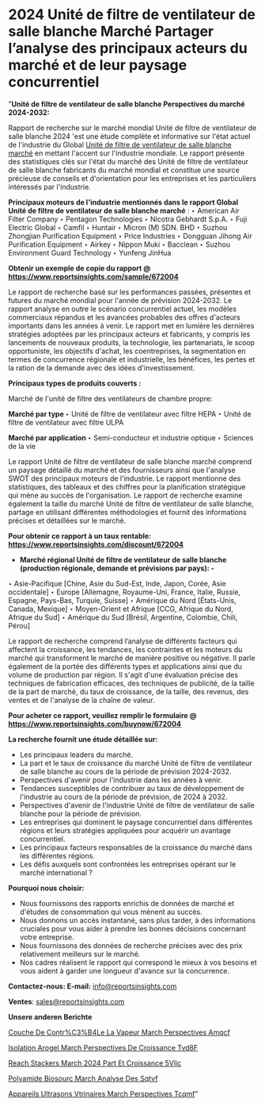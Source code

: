 # 2024 Unité de filtre de ventilateur de salle blanche Marché Partager l’analyse des principaux acteurs du marché et de leur paysage concurrentiel

"<strong>Unité de filtre de ventilateur de salle blanche Perspectives du marché 2024-2032:</strong>

Rapport de recherche sur le marché mondial Unité de filtre de ventilateur de salle blanche 2024 'est une étude complète et informative sur l'état actuel de l'industrie du Global <a href=https://www.reportsinsights.com/sample/672004>Unité de filtre de ventilateur de salle blanche marché</a> en mettant l'accent sur l'industrie mondiale. Le rapport présente des statistiques clés sur l'état du marché des Unité de filtre de ventilateur de salle blanche fabricants du marché mondial et constitue une source précieuse de conseils et d'orientation pour les entreprises et les particuliers intéressés par l'industrie.

<strong>Principaux moteurs de l'industrie mentionnés dans le rapport Global Unité de filtre de ventilateur de salle blanche marché</strong> :
‣ American Air Filter Company
‣ Pentagon Technologies
‣ Nicotra Gebhardt S.p.A.
‣ Fuji Electric Global
‣ Camfil
‣ Huntair
‣ Micron (M) SDN. BHD
‣ Suzhou Zhongjian Purification Equipment
‣ Price Industries
‣ Dongguan Jihong Air Purification Equipment
‣ Airkey
‣ Nippon Muki
‣ Bacclean
‣ Suzhou Environment Guard Technology
‣ Yunfeng JinHua

<strong>Obtenir un exemple de copie du rapport @ <a href=https://www.reportsinsights.com/sample/672004>https://www.reportsinsights.com/sample/672004</a></strong>

Le rapport de recherche basé sur les performances passées, présentes et futures du marché mondial pour l'année de prévision 2024-2032. Le rapport analyse en outre le scénario concurrentiel actuel, les modèles commerciaux répandus et les avancées probables des offres d'acteurs importants dans les années à venir. Le rapport met en lumière les dernières stratégies adoptées par les principaux acteurs et fabricants, y compris les lancements de nouveaux produits, la technologie, les partenariats, le scoop opportuniste, les objectifs d'achat, les coentreprises, la segmentation en termes de concurrence régionale et industrielle, les bénéfices, les pertes et la ration de la demande avec des idées d'investissement.

<strong>Principaux types de produits couverts :</strong>

Marché de l'unité de filtre des ventilateurs de chambre propre:

<strong>Marché par type </strong>
‣ Unité de filtre de ventilateur avec filtre HEPA
‣ Unité de filtre de ventilateur avec filtre ULPA

<strong>Marché par application </strong>
‣ Semi-conducteur et industrie optique
‣ Sciences de la vie

Le rapport Unité de filtre de ventilateur de salle blanche marché comprend un paysage détaillé du marché et des fournisseurs ainsi que l'analyse SWOT des principaux moteurs de l'industrie. Le rapport mentionne des statistiques, des tableaux et des chiffres pour la planification stratégique qui mène au succès de l'organisation. Le rapport de recherche examine également la taille du marché Unité de filtre de ventilateur de salle blanche, partage en utilisant différentes méthodologies et fournit des informations précises et détaillées sur le marché.

<strong>Pour obtenir ce rapport à un taux rentable: <a href=https://www.reportsinsights.com/discount/672004>https://www.reportsinsights.com/discount/672004</a></strong>
<ul>
  <li><strong>Marché régional Unité de filtre de ventilateur de salle blanche (production régionale, demande et prévisions par pays): -</strong></li>
</ul>
‣ Asie-Pacifique [Chine, Asie du Sud-Est, Inde, Japon, Corée, Asie occidentale]
‣ Europe [Allemagne, Royaume-Uni, France, Italie, Russie, Espagne, Pays-Bas, Turquie, Suisse]
‣ Amérique du Nord [États-Unis, Canada, Mexique]
‣ Moyen-Orient et Afrique [CCG, Afrique du Nord, Afrique du Sud]
‣ Amérique du Sud [Brésil, Argentine, Colombie, Chili, Pérou]

Le rapport de recherche comprend l’analyse de différents facteurs qui affectent la croissance, les tendances, les contraintes et les moteurs du marché qui transforment le marché de manière positive ou négative. Il parle également de la portée des différents types et applications ainsi que du volume de production par région. Il s'agit d'une évaluation précise des techniques de fabrication efficaces, des techniques de publicité, de la taille de la part de marché, du taux de croissance, de la taille, des revenus, des ventes et de l'analyse de la chaîne de valeur.

<strong>Pour acheter ce rapport, veuillez remplir le formulaire @   <a href=https://www.reportsinsights.com/buynow/672004>https://www.reportsinsights.com/buynow/672004</a></strong>

<strong>La recherche fournit une étude détaillée sur:</strong>
<ul>
  <li>Les principaux leaders du marché.</li>
  <li>La part et le taux de croissance du marché Unité de filtre de ventilateur de salle blanche au cours de la période de prévision 2024-2032.</li>
  <li>Perspectives d'avenir pour l'industrie dans les années à venir.</li>
  <li>Tendances susceptibles de contribuer au taux de développement de l'industrie au cours de la période de prévision, de 2024 à 2032.</li>
  <li>Perspectives d'avenir de l'industrie Unité de filtre de ventilateur de salle blanche pour la période de prévision.</li>
  <li>Les entreprises qui dominent le paysage concurrentiel dans différentes régions et leurs stratégies appliquées pour acquérir un avantage concurrentiel.</li>
  <li>Les principaux facteurs responsables de la croissance du marché dans les différentes régions.</li>
  <li>Les défis auxquels sont confrontées les entreprises opérant sur le marché international ?</li>
</ul>
<strong>Pourquoi nous choisir:</strong>
<ul>
  <li>Nous fournissons des rapports enrichis de données de marché et d'études de consommation qui vous mènent au succès.</li>
  <li>Nous donnons un accès instantané, sans plus tarder, à des informations cruciales pour vous aider à prendre les bonnes décisions concernant votre entreprise.</li>
  <li>Nous fournissons des données de recherche précises avec des prix relativement meilleurs sur le marché.</li>
  <li>Nos cadres réalisent le rapport qui correspond le mieux à vos besoins et vous aident à garder une longueur d'avance sur la concurrence.</li>
</ul>
<strong>Contactez-nous:
</strong><strong>E-mail:</strong> <a href=mailto:info@reportsinsights.com>info@reportsinsights.com</a>

<strong>Ventes</strong>: <a href=mailto:sales@reportsinsights.com>sales@reportsinsights.com</a>

<strong>Unsere anderen Berichte</strong>

<a href=https://www.linkedin.com/pulse/couche-de-contr%C3%B4le-la-vapeur-march%C3%A9-perspectives-amqcf/>Couche De Contr%C3%B4Le La Vapeur March Perspectives Amqcf</a>

<a href=https://www.linkedin.com/pulse/isolation-a%C3%A9rogel-march%C3%A9-perspectives-de-croissance-tvd8f/>Isolation Arogel March Perspectives De Croissance Tvd8F</a>

<a href=https://www.linkedin.com/pulse/reach-stackers-march%C3%A9-2024-part-et-croissance-5vlic/>Reach Stackers March 2024 Part Et Croissance 5Vlic</a>

<a href=https://www.linkedin.com/pulse/polyamide-biosourc%C3%A9-march%C3%A9-analyse-des-sqtvf/>Polyamide Biosourc March Analyse Des Sqtvf</a>

<a href=https://www.linkedin.com/pulse/appareils-%C3%A0-ultrasons-v%C3%A9t%C3%A9rinaires-march%C3%A9-perspectives-tcqmf/>Appareils  Ultrasons Vtrinaires March Perspectives Tcqmf</a>"
